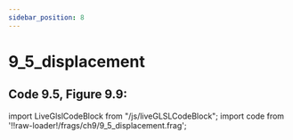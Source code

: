 ```yaml
---
sidebar_position: 8
---
```


# 9_5_displacement
## Code 9.5, Figure 9.9: 

import LiveGlslCodeBlock from "/js/liveGLSLCodeBlock";
import code from '!!raw-loader!/frags/ch9/9_5_displacement.frag';

<LiveGlslCodeBlock fragName='9_5_displacement.frag' fragCode={code} />

